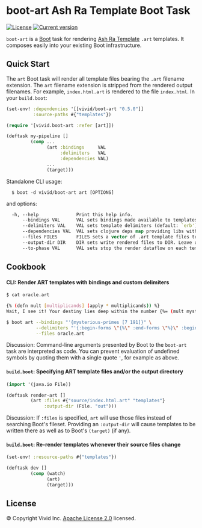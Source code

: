 # boot-art Ash Ra Template Boot Task



[![License](https://img.shields.io/badge/license-Apache%202-blue.svg?style=flat-square)](LICENSE.txt)
[![Current version](https://img.shields.io/clojars/v/vivid/boot-art.svg?color=blue&style=flat-square)](https://clojars.org/vivid/boot-art)

`boot-art` is a [Boot](https://github.com/boot-clj/boot) task for rendering [Ash Ra Template](https://github.com/vivid-inc/ash-ra-template) `.art` templates.
It composes easily into your existing Boot infrastructure.



## Quick Start

The `art` Boot task will render all template files bearing the `.art` filename extension.
The `art` filename extension is stripped from the rendered output filenames.
For example, `index.html.art` is rendered to the file `index.html`.
In your `build.boot`:

```clojure
(set-env! :dependencies '[[vivid/boot-art "0.5.0"]]
          :source-paths #{"templates"})

(require '[vivid.boot-art :refer [art]])

(deftask my-pipeline []
         (comp ...
               (art :bindings     VAL
                    :delimiters   VAL
                    :dependencies VAL)
               ...
               (target)))
```

Standalone CLI usage:

```
  $ boot -d vivid/boot-art art [OPTIONS]
```

and options:

```clojure
  -h, --help              Print this help info.
      --bindings VAL      VAL sets bindings made available to templates for symbol resolution.
      --delimiters VAL    VAL sets template delimiters (default: `erb').
      --dependencies VAL  VAL sets clojure deps map providing libs within the template evaluation environment.
      --files FILES       FILES sets a vector of .art template files to render. If not present, all files will be rendered
      --output-dir DIR    DIR sets write rendered files to DIR. Leave unset to have Boot decide.
      --to-phase VAL      VAL sets stop the render dataflow on each template at an earlier phase.
```



## Cookbook


#### CLI: Render ART templates with bindings and custom delimiters
```bash
$ cat oracle.art

{% (defn mult [multiplicands] (apply * multiplicands)) %}
Wait, I see it! Your destiny lies deep within the number {%= (mult mysterious-primes) %}.

$ boot art --bindings "'{mysterious-primes [7 191]}" \
           --delimiters "'{:begin-forms \"{%\" :end-forms \"%}\" :begin-eval \"{%=\" :end-eval \"%}\"}" \
           --files oracle.art
```

Discussion:
Command-line arguments presented by Boot to the `boot-art` task are interpreted as code.
You can prevent evaluation of undefined symbols by quoting them with a single quote `'`, for example as above.


#### `build.boot`: Specifying ART template files and/or the output directory
```clojure
(import '(java.io File))

(deftask render-art []
         (art :files #{"source/index.html.art" "templates"}
              :output-dir (File. "out")))
```
Discussion:
If `:files` is specified, `art` will use those files instead of searching Boot's fileset.
Providing an `:output-dir` will cause templates to be written there as well as to Boot's `(target)` (if any).


#### `build.boot`: Re-render templates whenever their source files change
```clojure
(set-env! :resource-paths #{"templates"})

(deftask dev []
         (comp (watch)
               (art)
               (target)))
```



## License

© Copyright Vivid Inc.
[Apache License 2.0](LICENSE.txt) licensed.
